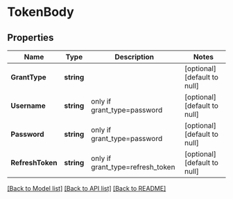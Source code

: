 # TokenBody

## Properties
Name | Type | Description | Notes
------------ | ------------- | ------------- | -------------
**GrantType** | **string** |  | [optional] [default to null]
**Username** | **string** | only if grant_type&#x3D;password | [optional] [default to null]
**Password** | **string** | only if grant_type&#x3D;password | [optional] [default to null]
**RefreshToken** | **string** | only if grant_type&#x3D;refresh_token | [optional] [default to null]

[[Back to Model list]](../README.md#documentation-for-models) [[Back to API list]](../README.md#documentation-for-api-endpoints) [[Back to README]](../README.md)


